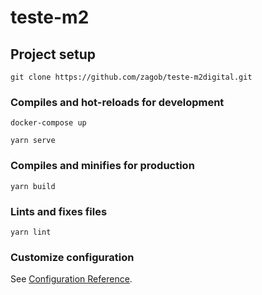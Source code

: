 # teste-m2

## Project setup

```
git clone https://github.com/zagob/teste-m2digital.git
```

### Compiles and hot-reloads for development

```
docker-compose up
```

```
yarn serve
```

### Compiles and minifies for production

```
yarn build
```

### Lints and fixes files

```
yarn lint
```

### Customize configuration

See [Configuration Reference](https://cli.vuejs.org/config/).

